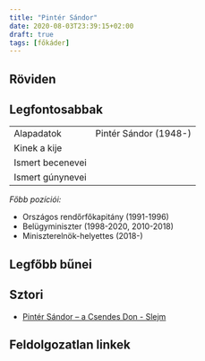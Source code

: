 ```yaml
---
title: "Pintér Sándor"
date: 2020-08-03T23:39:15+02:00
draft: true
tags: [főkáder]
---
```


## Röviden



## Legfontosabbak

|                           |                                                                    |
| :---                      | :----                                                              |
| Alapadatok                | Pintér Sándor (1948-)                                              |
| Kinek a kije              |                                                                    |
| Ismert becenevei          |                                                                    |
| Ismert gúnynevei          |                                                                    |

*Főbb pozíciói:*

- Országos rendőrfőkapitány (1991-1996)
- Belügyminiszter (1998-2020, 2010-2018)
- Miniszterelnök-helyettes (2018-)

## Legfőbb bűnei



## Sztori

- [Pintér Sándor – a Csendes Don - Slejm](https://slejm.atlatszo.hu/2016/11/19/pinter-sandor-a-csendes-don/)

## Feldolgozatlan linkek
